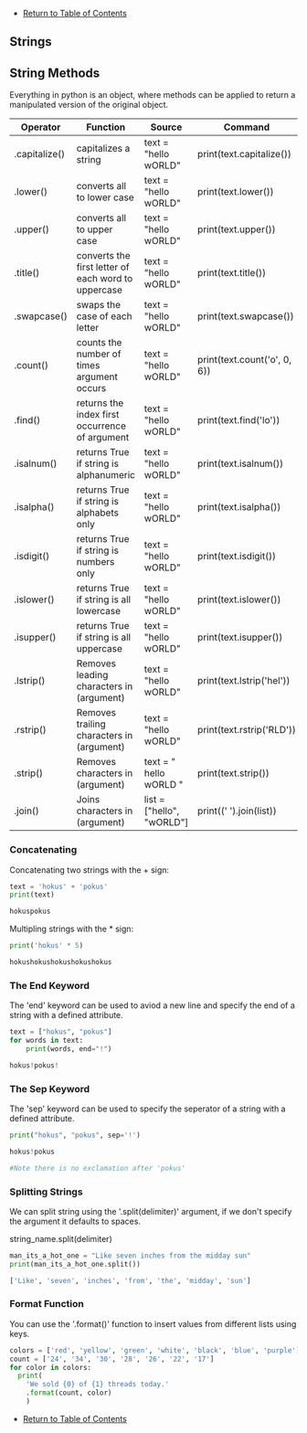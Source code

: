 - [Return to Table of Contents](/../../)

## Strings

## String Methods

Everything in python is an object, where methods can be applied to return a manipulated version of the original object.

| Operator | Function | Source | Command | Output |
| -------- | ---- | ------- | -------- | ------- |
| .capitalize() | capitalizes a string |  text = "hello wORLD" | print(text.capitalize()) | Hello world |
| .lower() | converts all to lower case | text = "hello wORLD" | print(text.lower()) | hello world |
| .upper() | converts all to upper case | text = "hello wORLD" | print(text.upper()) | HELLO WORLD |
| .title() | converts the first letter of each word to uppercase |  text = "hello wORLD" | print(text.title()) | Hello World |
| .swapcase() | swaps the case of each letter | text = "hello wORLD" | print(text.swapcase()) | HELLO WORLD |
| .count() | counts the number of times argument occurs | text = "hello wORLD" | print(text.count('o', 0, 6)) | 1 |
| .find() | returns the index first occurrence  of argument| text = "hello wORLD" | print(text.find('lo')) | 3 |
| .isalnum() | returns True if string is alphanumeric | text = "hello wORLD" | print(text.isalnum()) | False |
| .isalpha() | returns True if string is alphabets only | text = "hello wORLD" | print(text.isalpha()) | True |
| .isdigit() | returns True if string is numbers only | text = "hello wORLD" | print(text.isdigit()) | False |
| .islower() | returns True if string is all lowercase | text = "hello wORLD" | print(text.islower()) | False |
| .isupper() | returns True if string is all uppercase | text = "hello wORLD" | print(text.isupper()) | False |
| .lstrip() | Removes leading characters in (argument) | text = "hello wORLD" | print(text.lstrip('hel')) | lo wORLD |
| .rstrip() | Removes trailing characters in (argument) | text = "hello wORLD" | print(text.rstrip('RLD')) | hello wO |
| .strip() | Removes characters in (argument) | text = " hello wORLD " | print(text.strip()) | hello wORLD |
| .join() | Joins characters in  (argument) | list = ["hello", "wORLD"] | print((' ').join(list)) | hello wORLD |





### Concatenating

Concatenating two strings with the + sign:

```python
text = 'hokus' + 'pokus'
print(text)

hokuspokus
```

Multipling strings with the * sign:

```python
print('hokus' * 5)

hokushokushokushokushokus
```

### The End Keyword

The 'end' keyword can be used to aviod a new line and specify the end of a string with a defined attribute.

```python
text = ["hokus", "pokus"]
for words in text:
    print(words, end="!")

hokus!pokus!
```

### The Sep Keyword

The 'sep' keyword can be used to specify the seperator of a string with a defined attribute.

```python
print("hokus", "pokus", sep='!')

hokus!pokus

#Note there is no exclamation after 'pokus'
```

### Splitting Strings

We can split string using the '.split(delimiter)' argument, if we don't specify the argument it
defaults to spaces.

string_name.split(delimiter)

```python
man_its_a_hot_one = "Like seven inches from the midday sun"
print(man_its_a_hot_one.split())

['Like', 'seven', 'inches', 'from', 'the', 'midday', 'sun']
```



### Format Function

You can use the '.format()' function to insert values from different lists using keys.

```python
colors = ['red', 'yellow', 'green', 'white', 'black', 'blue', 'purple']
count = ['24', '34', '30', '28', '26', '22', '17']
for color in colors:
  print(
    'We sold {0} of {1} threads today.'
    .format(count, color)
    )
```





- [Return to Table of Contents](/../../)
